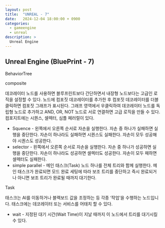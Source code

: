 ```yaml
---
layout: post
title:  "UNREAL - 7"
date:   2024-12-04 18:00:00 + 0900
categories:
  - gameengine
  - unreal
description: >
  Unreal Engine
---
```

## Unreal Engine (BluePrint - 7)

BehaviorTree

composite 

데코레이터 노드를 사용하면 블루프린트보다 간단하면서 내장형 노드보다는 고급인 로직을 설정할 수 있다. 노드에 컴포짓 데코레이터를 추가한 후 컴포짓 데코레이터를 더블클릭하면 컴포짓 그래프가 표시된다. 그래프 영역에서 우클릭하여 데코레이터 노드를 독립형 노드로 추가하고 AND, OR, NOT 노드로 서로 연결하면 고급 로직을 만들 수 있다. 컴포지트에는 시퀀스, 셀렉터, 심플 페러럴이 있다.

- Squence - 왼쪽에서 오른쪽 순서로 자손을 실행한다. 자손 중 하나가 실패하면 실행을 중단한다. 자손이 하나라도 실패하면 시퀀스도 실패한다. 자손이 모두 성공해야 시퀀스도 성공한다.
- selector - 왼쪽에서 오른쪽 순서로 자손을 실행한다. 자손 중 하나가 성공하면 실행을 중단한다. 자손이 하나라도 성공하면 셀렉터도 성공한다. 자손이 모두 패하면 셀렉터도 실패한다.
- simple parallel - 메인 태스크(Task) 노드 하나를 전체 트리와 함께 실행한다. 메인 태스크가 완료되면 모드 완료 세팅에 따라 보조 트리를 중단하고 즉시 완료되거나 아니면 보조 트리가 완료될 때까지 대기한다.

Task 

태스크는 AI를 이동하거나 블랙보드 값을 조정하는 등 각종 ‘작업’을 수행하는 노드입니다. 태스크에는 데코레이터 또는 서비스를 어태치 할 수 있다.

- wait - 지정된 대기 시간(Wait Time)이 지날 때까지 이 노드에서 트리를 대기시킬 수 있다.